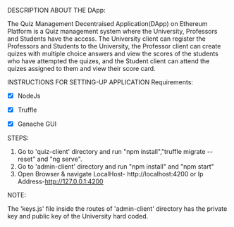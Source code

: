 DESCRIPTION ABOUT THE DApp:

The Quiz Management Decentraised Application(DApp) on Ethereum Platform is a Quiz management system where the University, Professors and Students have the access. The University client can register the Professors and Students to the University, the Professor client can create quizes with multiple choice answers and view the scores of the students who have attempted the quizes, and the Student client can attend the quizes assigned to them and view their score card.




INSTRUCTIONS FOR SETTING-UP APPLICATION Requirements:

- [X] NodeJs 
- [X] Truffle 
- [X] Ganache GUI



STEPS:

1. Go to 'quiz-client' directory and run "npm install","truffle migrate --reset" and "ng serve".
2. Go to 'admin-client' directory and run "npm install" and "npm start"
2. Open Browser & navigate LocalHost- http://localhost:4200 or Ip Address-http://127.0.0.1:4200



NOTE: 

The 'keys.js' file inside the routes of 'admin-client' directory has the private key and public key of the University hard coded.
